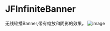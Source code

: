 # JFInfiniteBanner
无线轮播Banner,带有缩放和阴影的效果。
![image]( https://github.com/bybyWind/JFInfiniteBanner/JFInfiniteBanner/ScreenShot/JFInfiniteBanner.gif)
